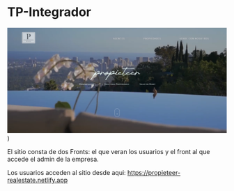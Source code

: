 # TP-Integrador

![Image Alt text](/files/propieteer-complete.png "Propieteer-home-page"))

El sitio consta de dos Fronts: el que veran los usuarios y el front al que accede el admin de la empresa.

Los usuarios acceden al sitio desde aqui: https://propieteer-realestate.netlify.app
